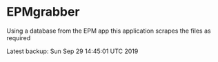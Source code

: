 # EPMgrabber
Using a database from the EPM app this application scrapes the files as required


Latest backup: Sun Sep 29 14:45:01 UTC 2019
